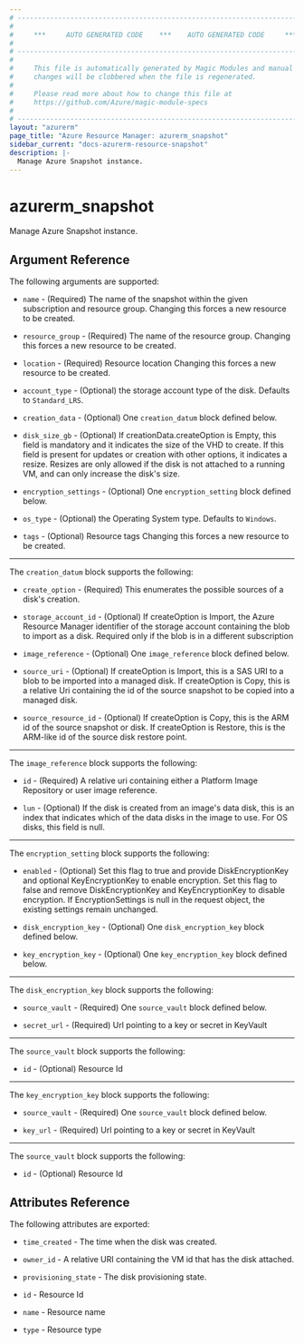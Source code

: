 ```yaml
---
# ----------------------------------------------------------------------------
#
#     ***     AUTO GENERATED CODE    ***    AUTO GENERATED CODE     ***
#
# ----------------------------------------------------------------------------
#
#     This file is automatically generated by Magic Modules and manual
#     changes will be clobbered when the file is regenerated.
#
#     Please read more about how to change this file at
#     https://github.com/Azure/magic-module-specs
#
# ----------------------------------------------------------------------------
layout: "azurerm"
page_title: "Azure Resource Manager: azurerm_snapshot"
sidebar_current: "docs-azurerm-resource-snapshot"
description: |-
  Manage Azure Snapshot instance.
---
```


# azurerm_snapshot

Manage Azure Snapshot instance.


## Argument Reference

The following arguments are supported:

* `name` - (Required) The name of the snapshot within the given subscription and resource group. Changing this forces a new resource to be created.

* `resource_group` - (Required) The name of the resource group. Changing this forces a new resource to be created.

* `location` - (Required) Resource location Changing this forces a new resource to be created.

* `account_type` - (Optional) the storage account type of the disk. Defaults to `Standard_LRS`.

* `creation_data` - (Optional) One `creation_datum` block defined below.

* `disk_size_gb` - (Optional) If creationData.createOption is Empty, this field is mandatory and it indicates the size of the VHD to create. If this field is present for updates or creation with other options, it indicates a resize. Resizes are only allowed if the disk is not attached to a running VM, and can only increase the disk's size.

* `encryption_settings` - (Optional) One `encryption_setting` block defined below.

* `os_type` - (Optional) the Operating System type. Defaults to `Windows`.

* `tags` - (Optional) Resource tags Changing this forces a new resource to be created.

---

The `creation_datum` block supports the following:

* `create_option` - (Required) This enumerates the possible sources of a disk's creation.

* `storage_account_id` - (Optional) If createOption is Import, the Azure Resource Manager identifier of the storage account containing the blob to import as a disk. Required only if the blob is in a different subscription

* `image_reference` - (Optional) One `image_reference` block defined below.

* `source_uri` - (Optional) If createOption is Import, this is a SAS URI to a blob to be imported into a managed disk. If createOption is Copy, this is a relative Uri containing the id of the source snapshot to be copied into a managed disk.

* `source_resource_id` - (Optional) If createOption is Copy, this is the ARM id of the source snapshot or disk. If createOption is Restore, this is the ARM-like id of the source disk restore point.


---

The `image_reference` block supports the following:

* `id` - (Required) A relative uri containing either a Platform Image Repository or user image reference.

* `lun` - (Optional) If the disk is created from an image's data disk, this is an index that indicates which of the data disks in the image to use. For OS disks, this field is null.

---

The `encryption_setting` block supports the following:

* `enabled` - (Optional) Set this flag to true and provide DiskEncryptionKey and optional KeyEncryptionKey to enable encryption. Set this flag to false and remove DiskEncryptionKey and KeyEncryptionKey to disable encryption. If EncryptionSettings is null in the request object, the existing settings remain unchanged.

* `disk_encryption_key` - (Optional) One `disk_encryption_key` block defined below.

* `key_encryption_key` - (Optional) One `key_encryption_key` block defined below.


---

The `disk_encryption_key` block supports the following:

* `source_vault` - (Required) One `source_vault` block defined below.

* `secret_url` - (Required) Url pointing to a key or secret in KeyVault


---

The `source_vault` block supports the following:

* `id` - (Optional) Resource Id

---

The `key_encryption_key` block supports the following:

* `source_vault` - (Required) One `source_vault` block defined below.

* `key_url` - (Required) Url pointing to a key or secret in KeyVault


---

The `source_vault` block supports the following:

* `id` - (Optional) Resource Id

## Attributes Reference

The following attributes are exported:

* `time_created` - The time when the disk was created.

* `owner_id` - A relative URI containing the VM id that has the disk attached.

* `provisioning_state` - The disk provisioning state.

* `id` - Resource Id

* `name` - Resource name

* `type` - Resource type
